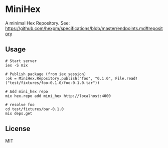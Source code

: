 # MiniHex

A minimal Hex Repository. See: https://github.com/hexpm/specifications/blob/master/endpoints.md#repository

## Usage

    # Start server
    iex -S mix

    # Publish package (from iex session)
    :ok = MiniHex.Repository.publish("foo", "0.1.0", File.read!("test/fixtures/foo-0.1.0/foo-0.1.0.tar"))

    # Add mini_hex repo
    mix hex.repo add mini_hex http://localhost:4000

    # resolve foo
    cd test/fixtures/bar-0.1.0
    mix deps.get

## License

MIT

